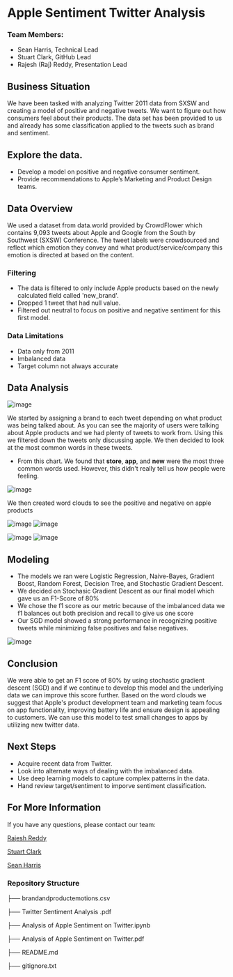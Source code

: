 # Apple Sentiment Twitter Analysis
### Team Members:
- Sean Harris, Technical Lead
- Stuart Clark, GitHub Lead
- Rajesh (Raj) Reddy, Presentation Lead

  
## Business Situation
We have been tasked with analyzing Twitter 2011 data from SXSW and creating a model of positive and negative tweets. We want to figure out how consumers feel about their products. The data set has been provided to us and already has some classification applied to the tweets such as brand and sentiment.

## Explore the data.
- Develop a model on positive and negative consumer sentiment.
- Provide recommendations to Apple’s Marketing and Product Design teams.

## Data Overview
We used a dataset from data.world provided by CrowdFlower which contains 9,093 tweets about Apple and Google from the South by Southwest (SXSW) Conference. The tweet labels were crowdsourced and reflect which emotion they convey and what product/service/company this emotion is directed at based on the content.

### Filtering
- The data is filtered to only include Apple products based on the newly calculated field called 'new_brand'.
- Dropped 1 tweet that had null value.
- Filtered out neutral to focus on positive and negative sentiment for this first model.

### Data Limitations
- Data only from 2011
- Imbalanced data
- Target column not always accurate

## Data Analysis 
![image](https://github.com/sclarkHOU/Phase_4_Project/assets/56837718/67396ce3-0038-4025-a901-81cc6a081ec8)

We started by assigning a brand to each tweet depending on what product was being talked about. 
As you can see the majority of users were talking about Apple products and we had plenty of tweets to work from. Using this we filtered down the tweets only discussing apple. We then decided to look at the most common words in these tweets. 

- From this chart. We found that **store**,  **app**, and **new** were the most three common words used. However, this didn't really tell us how people were feeling.

![image](https://github.com/sclarkHOU/Phase_4_Project/assets/56837718/6ae56362-ea02-4316-b918-c0864a2ab513)

We then created word clouds to see the positive and negative on apple products

![image](https://github.com/sclarkHOU/Phase_4_Project/assets/56837718/a3106e1d-1ca7-4e36-a419-7c54036691c7)
![image](https://github.com/sclarkHOU/Phase_4_Project/assets/56837718/f34e6c26-6c46-4567-bfcc-c71c3e08bd60)


![image](https://github.com/sclarkHOU/Phase_4_Project/assets/56837718/861e5a37-5ffe-4611-8efc-091fcab24aed)
![image](https://github.com/sclarkHOU/Phase_4_Project/assets/56837718/9cc63675-7c1e-496a-84fe-67b32b86a6ec)


## Modeling
- The models we ran were Logistic Regression, Naive-Bayes, Gradient Boost, Random Forest, Decision Tree, and Stochastic Gradient Descent.
- We decided on Stochasic Gradient Descent as our final model which gave us an F1-Score of 80%
- We chose the f1 score as our metric because of the  imbalanced data we f1 balances out both precision and recall to give us one score
- Our SGD model showed a strong performance in recognizing positive tweets while minimizing false positives and false negatives.

![image](https://github.com/sclarkHOU/Phase_4_Project/assets/56837718/9a109b7e-91b2-4d22-82f4-11bb103091db)


## Conclusion
We were able to get an F1 score of 80% by using stochastic gradient descent (SGD) and if we continue to develop this model and the underlying data we can improve this score further. Based on the word clouds we suggest that Apple's product development team and marketing team focus on app functionality, improving battery life and ensure design is appealing to customers. We can use this model to test small changes to apps by utilizing new twitter data.

## Next Steps 
- Acquire recent data from Twitter.
- Look into alternate ways of dealing with the imbalanced data.
- Use deep learning models to capture complex patterns in the data.
- Hand review target/sentiment to imporve sentiment classification.

  
## For More Information
 If you have any questions, please contact our team:

 [Rajesh Reddy](https://github.com/rredd002)

 [Stuart Clark](https://github.com/sclarkHOU)

 [Sean Harris](https://github.com/smharris312)

### Repository Structure

├── brandandproductemotions.csv

├── Twitter Sentiment Analysis .pdf

├── Analysis of Apple Sentiment on Twitter.ipynb

├── Analysis of Apple Sentiment on Twitter.pdf

├── README.md

├── gitignore.txt

































